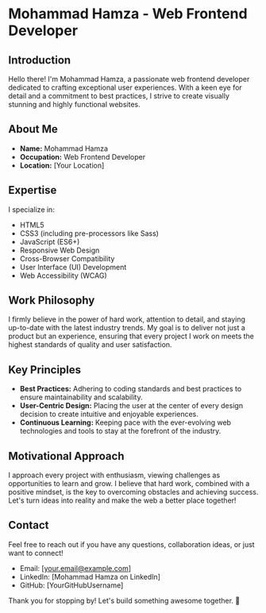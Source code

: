 # Mohammad Hamza - Web Frontend Developer

## Introduction
Hello there! I'm Mohammad Hamza, a passionate web frontend developer dedicated to crafting exceptional user experiences. With a keen eye for detail and a commitment to best practices, I strive to create visually stunning and highly functional websites.

## About Me
- **Name:** Mohammad Hamza
- **Occupation:** Web Frontend Developer
- **Location:** [Your Location]

## Expertise
I specialize in:
- HTML5
- CSS3 (including pre-processors like Sass)
- JavaScript (ES6+)
- Responsive Web Design
- Cross-Browser Compatibility
- User Interface (UI) Development
- Web Accessibility (WCAG)

## Work Philosophy
I firmly believe in the power of hard work, attention to detail, and staying up-to-date with the latest industry trends. My goal is to deliver not just a product but an experience, ensuring that every project I work on meets the highest standards of quality and user satisfaction.

## Key Principles
- **Best Practices:** Adhering to coding standards and best practices to ensure maintainability and scalability.
- **User-Centric Design:** Placing the user at the center of every design decision to create intuitive and enjoyable experiences.
- **Continuous Learning:** Keeping pace with the ever-evolving web technologies and tools to stay at the forefront of the industry.

## Motivational Approach
I approach every project with enthusiasm, viewing challenges as opportunities to learn and grow. I believe that hard work, combined with a positive mindset, is the key to overcoming obstacles and achieving success. Let's turn ideas into reality and make the web a better place together!

## Contact
Feel free to reach out if you have any questions, collaboration ideas, or just want to connect!
- Email: [your.email@example.com]
- LinkedIn: [Mohammad Hamza on LinkedIn]
- GitHub: [YourGitHubUsername]

Thank you for stopping by! Let's build something awesome together. 🚀
